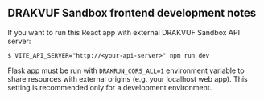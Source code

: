 ## DRAKVUF Sandbox frontend development notes

If you want to run this React app with external DRAKVUF Sandbox API server:

```shell
$ VITE_API_SERVER="http://<your-api-server>" npm run dev
```

Flask app must be run with `DRAKRUN_CORS_ALL=1` environment variable to share resources with external origins
(e.g. your localhost web app). This setting is recommended only for a development environment. 
